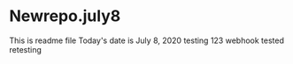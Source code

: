 # Newrepo.july8
This is readme file
Today's date is July 8, 2020
testing 123
webhook tested
retesting
